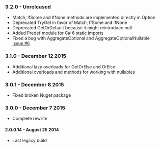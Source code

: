 ### 3.2.0 - Unreleased
* Match, IfSome and IfNone methods are implemented directly in Option<T> 
* Deprecated TryGet in favor of Match, IfSome and IfNone
* Deprecated GetOrDefault because it might reintroduce null
* Added Predef module for C# 6 static imports
* Fixed a bug with AggregateOptional and AggregateOptionalNullable [Issue #6](https://github.com/Bomret/NeverNull/issues/6)

### 3.1.0 - December 12 2015
* Additional lazy overloads for GetOrElse and OrElse
* Additional overloads and methods for working with nullables

### 3.0.1 - December 8 2015
* Fixed broken Nuget package

### 3.0.0 - December 7 2015
* Complete rewrite

#### 2.0.0.14 - August 25 2014
* Last legacy build

